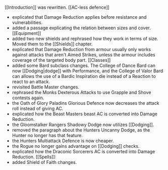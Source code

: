 [[Introduction]] was rewritten.
[[AC-less defence]]
- explicated that Damage Reduction applies before resistance and vulnerabilities.
- added a passage explicating the relation between sizes and cover.
[[Equipment]]
- added two new shields and rephrased how they work in terms of size. Moved them to the [[Shields]] chapter.
- explicated that Damage Reduction from armour usually only works against attacks that aren't Aimed Strikes, unless the armour includes coverage of the targeted body part.
[[Classes]]
- added some Bard subclass changes. The College of Dance Bard can now [[Dodging|dodge]] with Performance, and the College of Valor Bard can allows the use of a Bardic Inspiration die instead of a Reaction to react to an attack.
- revisited Battle Master changes.
- rephrased the Monks Dexterous Attacks to use Grapple and Shove contests again.
- the Oath of Glory Paladins Glorious Defence now decreases the attack roll instead of giving AC.
- explicated how the Beast Masters beast AC is converted into Damage Reduction.
- the Gloomstalker Rangers Shadowy Dodge now utilizes [[Dodging]].
- removed the paragraph about the Hunters Uncanny Dodge, as the Hunter no longer has that feature.
- the Hunters Multiattack Defence is now cheaper.
- the Rogue no longer gains advantage on [[Dodging]] checks.
- explicated how the Draconic Sorcerers AC is converted into Damage Reduction.
[[Spells]]:
- added Shield of Faith changes.
